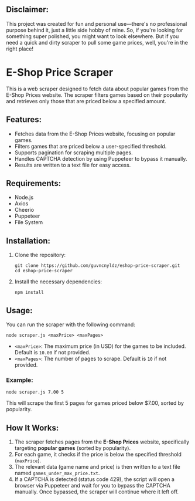 ## Disclaimer:
This project was created for fun and personal use—there's no professional purpose behind it, just a little side hobby of mine. So, if you're looking for something super polished, you might want to look elsewhere. But if you need a quick and dirty scraper to pull some game prices, well, you're in the right place!

# E-Shop Price Scraper

This is a web scraper designed to fetch data about popular games from the E-Shop Prices website. The scraper filters games based on their popularity and retrieves only those that are priced below a specified amount.

## Features:
- Fetches data from the E-Shop Prices website, focusing on popular games.
- Filters games that are priced below a user-specified threshold.
- Supports pagination for scraping multiple pages.
- Handles CAPTCHA detection by using Puppeteer to bypass it manually.
- Results are written to a text file for easy access.

## Requirements:
- Node.js
- Axios
- Cheerio
- Puppeteer
- File System

## Installation:

1. Clone the repository:
   ```
   git clone https://github.com/guvncnyldz/eshop-price-scraper.git
   cd eshop-price-scraper
   ```

2. Install the necessary dependencies:
   ```
   npm install
   ```

## Usage:

You can run the scraper with the following command:
```
node scraper.js <maxPrice> <maxPages>
```

- `<maxPrice>`: The maximum price (in USD) for the games to be included. Default is `10.00` if not provided.
- `<maxPages>`: The number of pages to scrape. Default is `10` if not provided.

### Example:
```
node scraper.js 7.00 5
```

This will scrape the first 5 pages for games priced below $7.00, sorted by popularity.

## How It Works:

1. The scraper fetches pages from the **E-Shop Prices** website, specifically targeting **popular games** (sorted by popularity).
2. For each game, it checks if the price is below the specified threshold (`maxPrice`).
3. The relevant data (game name and price) is then written to a text file named `games_under_max_price.txt`.
4. If a CAPTCHA is detected (status code 429), the script will open a browser via Puppeteer and wait for you to bypass the CAPTCHA manually. Once bypassed, the scraper will continue where it left off.
